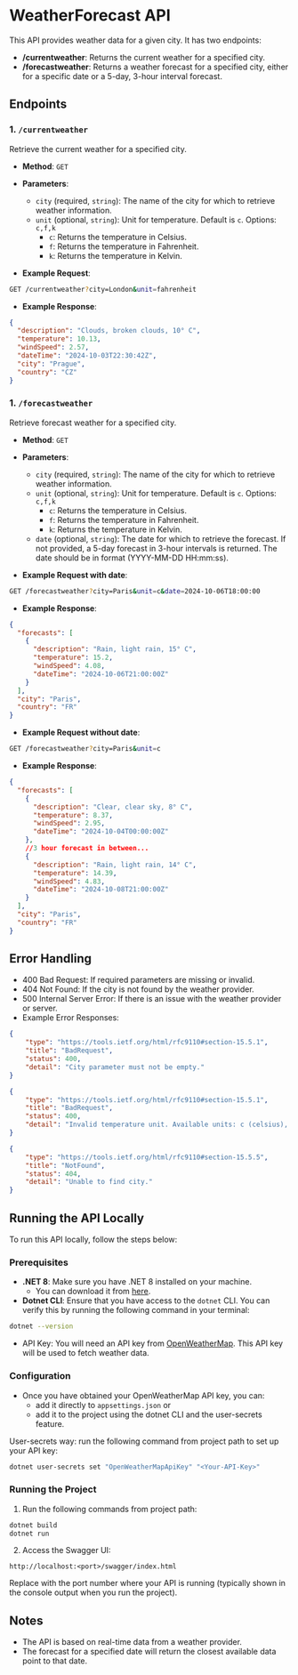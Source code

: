 # WeatherForecast API

This API provides weather data for a given city. It has two endpoints:
- **/currentweather**: Returns the current weather for a specified city.
- **/forecastweather**: Returns a weather forecast for a specified city, either for a specific date or a 5-day, 3-hour interval forecast.

## Endpoints

### 1. `/currentweather`

Retrieve the current weather for a specified city.

- **Method**: `GET`
- **Parameters**:
  - `city` (required, `string`): The name of the city for which to retrieve weather information.
  - `unit` (optional, `string`): Unit for temperature. Default is `c`. Options: `c,f,k`
    - `c`: Returns the temperature in Celsius.
    - `f`: Returns the temperature in Fahrenheit.
    - `k`: Returns the temperature in Kelvin.
    
- **Example Request**:

```bash
GET /currentweather?city=London&unit=fahrenheit
```
- **Example Response**:
```json
{
  "description": "Clouds, broken clouds, 10° C",
  "temperature": 10.13,
  "windSpeed": 2.57,
  "dateTime": "2024-10-03T22:30:42Z",
  "city": "Prague",
  "country": "CZ"
}
```

### 1. `/forecastweather`

Retrieve forecast weather for a specified city.

- **Method**: `GET`
- **Parameters**:
  - `city` (required, `string`): The name of the city for which to retrieve weather information.
  - `unit` (optional, `string`): Unit for temperature. Default is `c`. Options: `c,f,k`
    - `c`: Returns the temperature in Celsius.
    - `f`: Returns the temperature in Fahrenheit.
    - `k`: Returns the temperature in Kelvin.
  - `date` (optional, `string`): The date for which to retrieve the forecast. If not provided, a 5-day forecast in 3-hour intervals is returned. The date should be in format (YYYY-MM-DD HH:mm:ss).
    
- **Example Request with date**:

```bash
GET /forecastweather?city=Paris&unit=c&date=2024-10-06T18:00:00
```
- **Example Response**:
```json
{
  "forecasts": [
    {
      "description": "Rain, light rain, 15° C",
      "temperature": 15.2,
      "windSpeed": 4.08,
      "dateTime": "2024-10-06T21:00:00Z"
    }
  ],
  "city": "Paris",
  "country": "FR"
}
```
    
- **Example Request without date**:

```bash
GET /forecastweather?city=Paris&unit=c
```
- **Example Response**:
```json
{
  "forecasts": [
    {
      "description": "Clear, clear sky, 8° C",
      "temperature": 8.37,
      "windSpeed": 2.95,
      "dateTime": "2024-10-04T00:00:00Z"
    },
    //3 hour forecast in between...
    {
      "description": "Rain, light rain, 14° C",
      "temperature": 14.39,
      "windSpeed": 4.83,
      "dateTime": "2024-10-08T21:00:00Z"
    }
  ],
  "city": "Paris",
  "country": "FR"
}
```
## Error Handling

- 400 Bad Request: If required parameters are missing or invalid.
- 404 Not Found: If the city is not found by the weather provider.
- 500 Internal Server Error: If there is an issue with the weather provider or server.
- Example Error Responses:
```json
{
    "type": "https://tools.ietf.org/html/rfc9110#section-15.5.1",
    "title": "BadRequest",
    "status": 400,
    "detail": "City parameter must not be empty."
}
```
```json
{
    "type": "https://tools.ietf.org/html/rfc9110#section-15.5.1",
    "title": "BadRequest",
    "status": 400,
    "detail": "Invalid temperature unit. Available units: c (celsius), f (fahrenheit), k (kelvin)."
}
```
```json
{
    "type": "https://tools.ietf.org/html/rfc9110#section-15.5.5",
    "title": "NotFound",
    "status": 404,
    "detail": "Unable to find city."
}
```

## Running the API Locally

To run this API locally, follow the steps below:

### Prerequisites

- **.NET 8**: Make sure you have .NET 8 installed on your machine.
  - You can download it from [here](https://dotnet.microsoft.com/download/dotnet/8.0).
- **Dotnet CLI**: Ensure that you have access to the `dotnet` CLI. You can verify this by running the following command in your terminal:

```bash
dotnet --version
```
- API Key: You will need an API key from [OpenWeatherMap](https://openweathermap.org/). This API key will be used to fetch weather data.

### Configuration
- Once you have obtained your OpenWeatherMap API key, you can:
  - add it directly to `appsettings.json` or
  - add it to the project using the dotnet CLI and the user-secrets feature.

User-secrets way: run the following command from project path to set up your API key:
```bash
dotnet user-secrets set "OpenWeatherMapApiKey" "<Your-API-Key>"
```

### Running the Project
1. Run the following commands from project path:
```bash
dotnet build
dotnet run
```
2. Access the Swagger UI:
```
http://localhost:<port>/swagger/index.html
```
Replace <port> with the port number where your API is running (typically shown in the console output when you run the project).

## Notes
- The API is based on real-time data from a weather provider.
- The forecast for a specified date will return the closest available data point to that date.